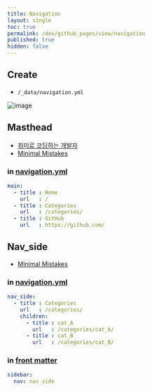 ```yaml
---
title: Navigation
layout: single
toc: true
permalink: /dev/github_pages/view/navigation
published: true
hidden: false
---
```




## Create

- `/_data/navigation.yml`

![image](https://user-images.githubusercontent.com/92285528/143728088-5d60a93d-4768-44ca-b048-9618a1d8d33c.png)



## Masthead

- [취미로 코딩하는 개발자](https://devinlife.com/howto%20github%20pages/blog-menu/)
- [Minimal Mistakes](https://mmistakes.github.io/minimal-mistakes/docs/navigation/#masthead)

### in [navigation.yml](#create)

```yml
main:
  - title : Home
    url   : /
  - title : Categories
    url   : /categories/
  - title : GitHub
    url   : https://github.com/
```



## Nav_side

- [Minimal Mistakes](https://mmistakes.github.io/minimal-mistakes/docs/layouts/#custom-sidebar-navigation-menu)

### in [navigation.yml](#create)

```yml
nav_side:
  - title : Categories
    url   : /categories/
    children:
      - title : cat_A
        url   : /categories/cat_A/
      - title : cat_B
        url   : /categories/cat_B/
```

### in [front matter](/dev/github_pages#front-matter)

```yml
sidebar:
  nav: nav_side
```

